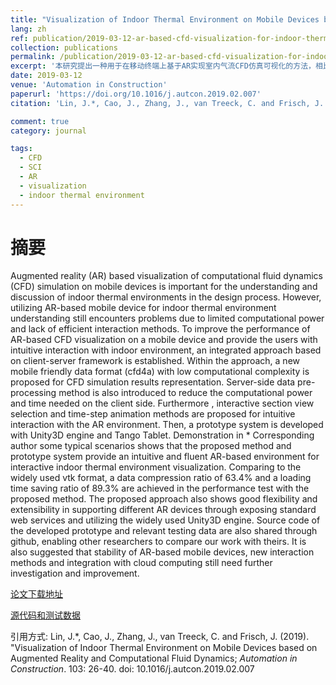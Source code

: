 ```yaml
---
title: "Visualization of Indoor Thermal Environment on Mobile Devices based on Augmented Reality and Computational Fluid Dynamics"
lang: zh
ref: publication/2019-03-12-ar-based-cfd-visualization-for-indoor-thermal-environment
collection: publications
permalink: /publication/2019-03-12-ar-based-cfd-visualization-for-indoor-thermal-environment
excerpt: '本研究提出一种用于在移动终端上基于AR实现室内气流CFD仿真可视化的方法，相比vtk格式数据压缩比高达63.4%，数据加载时间最高节约89.3%，有关源代码和测试数据已在GitHub上传'
date: 2019-03-12
venue: 'Automation in Construction'
paperurl: 'https://doi.org/10.1016/j.autcon.2019.02.007'
citation: 'Lin, J.*, Cao, J., Zhang, J., van Treeck, C. and Frisch, J. (2019). &quot;Visualization of Indoor Thermal Environment on Mobile Devices based on Augmented Reality and Computational Fluid Dynamics; <i>Automation in Construction</i>. 103: 26-40. doi: 10.1016/j.autcon.2019.02.007'

comment: true
category: journal

tags: 
  - CFD
  - SCI
  - AR
  - visualization
  - indoor thermal environment
---
```



摘要
====

Augmented reality (AR) based visualization of computational fluid dynamics (CFD) simulation on mobile devices is important for the understanding and discussion of indoor thermal environments in the design process. However, utilizing AR-based mobile device for indoor thermal environment understanding still encounters problems due to limited computational power and lack of efficient interaction methods. To improve the performance of AR-based CFD visualization on a mobile device and provide the users with intuitive interaction with indoor environment, an integrated approach based on client-server framework is established. Within the approach, a new mobile friendly data format (cfd4a) with low computational complexity is proposed for CFD simulation results representation. Server-side data pre-processing method is also introduced to reduce the computational power and time needed on the client side. Furthermore , interactive section view selection and time-step animation methods are proposed for intuitive interaction with the AR environment. Then, a prototype system is developed with Unity3D engine and Tango Tablet. Demonstration in * Corresponding author some typical scenarios shows that the proposed method and prototype system provide an intuitive and fluent AR-based environment for interactive indoor thermal environment visualization. Comparing to the widely used vtk format, a data compression ratio of 63.4% and a loading time saving ratio of 89.3% are achieved in the performance test with the proposed method. The proposed approach also shows good flexibility and extensibility in supporting different AR devices through exposing standard web services and utilizing the widely used Unity3D engine. Source code of the developed prototype and relevant testing data are also shared through github, enabling other researchers to compare our work with theirs. It is also suggested that stability of AR-based mobile devices, new interaction methods and integration with cloud computing still need further investigation and improvement.

[论文下载地址](https://doi.org/10.1016/j.autcon.2019.02.007)

[源代码和测试数据](https://github.com/LinJiarui/ARvis-CFD/)

引用方式: Lin, J.*, Cao, J., Zhang, J., van Treeck, C. and Frisch, J. (2019). &quot;Visualization of Indoor Thermal Environment on Mobile Devices based on Augmented Reality and Computational Fluid Dynamics; <i>Automation in Construction</i>. 103: 26-40. doi: 10.1016/j.autcon.2019.02.007